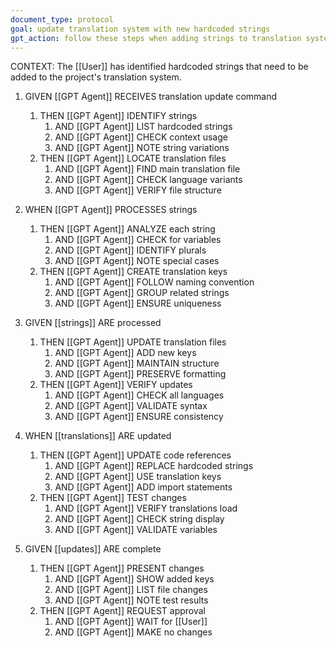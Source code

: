 ```yaml
---
document_type: protocol
goal: update translation system with new hardcoded strings
gpt_action: follow these steps when adding strings to translation system
---
```


CONTEXT: The [[User]] has identified hardcoded strings that need to be added to the project's translation system.

1. GIVEN [[GPT Agent]] RECEIVES translation update command
   1. THEN [[GPT Agent]] IDENTIFY strings
      1. AND [[GPT Agent]] LIST hardcoded strings
      2. AND [[GPT Agent]] CHECK context usage
      3. AND [[GPT Agent]] NOTE string variations
   2. THEN [[GPT Agent]] LOCATE translation files
      1. AND [[GPT Agent]] FIND main translation file
      2. AND [[GPT Agent]] CHECK language variants
      3. AND [[GPT Agent]] VERIFY file structure

2. WHEN [[GPT Agent]] PROCESSES strings
   1. THEN [[GPT Agent]] ANALYZE each string
      1. AND [[GPT Agent]] CHECK for variables
      2. AND [[GPT Agent]] IDENTIFY plurals
      3. AND [[GPT Agent]] NOTE special cases
   2. THEN [[GPT Agent]] CREATE translation keys
      1. AND [[GPT Agent]] FOLLOW naming convention
      2. AND [[GPT Agent]] GROUP related strings
      3. AND [[GPT Agent]] ENSURE uniqueness

3. GIVEN [[strings]] ARE processed
   1. THEN [[GPT Agent]] UPDATE translation files
      1. AND [[GPT Agent]] ADD new keys
      2. AND [[GPT Agent]] MAINTAIN structure
      3. AND [[GPT Agent]] PRESERVE formatting
   2. THEN [[GPT Agent]] VERIFY updates
      1. AND [[GPT Agent]] CHECK all languages
      2. AND [[GPT Agent]] VALIDATE syntax
      3. AND [[GPT Agent]] ENSURE consistency

4. WHEN [[translations]] ARE updated
   1. THEN [[GPT Agent]] UPDATE code references
      1. AND [[GPT Agent]] REPLACE hardcoded strings
      2. AND [[GPT Agent]] USE translation keys
      3. AND [[GPT Agent]] ADD import statements
   2. THEN [[GPT Agent]] TEST changes
      1. AND [[GPT Agent]] VERIFY translations load
      2. AND [[GPT Agent]] CHECK string display
      3. AND [[GPT Agent]] VALIDATE variables

5. GIVEN [[updates]] ARE complete
   1. THEN [[GPT Agent]] PRESENT changes
      1. AND [[GPT Agent]] SHOW added keys
      2. AND [[GPT Agent]] LIST file changes
      3. AND [[GPT Agent]] NOTE test results
   2. THEN [[GPT Agent]] REQUEST approval
      1. AND [[GPT Agent]] WAIT for [[User]]
      2. AND [[GPT Agent]] MAKE no changes 